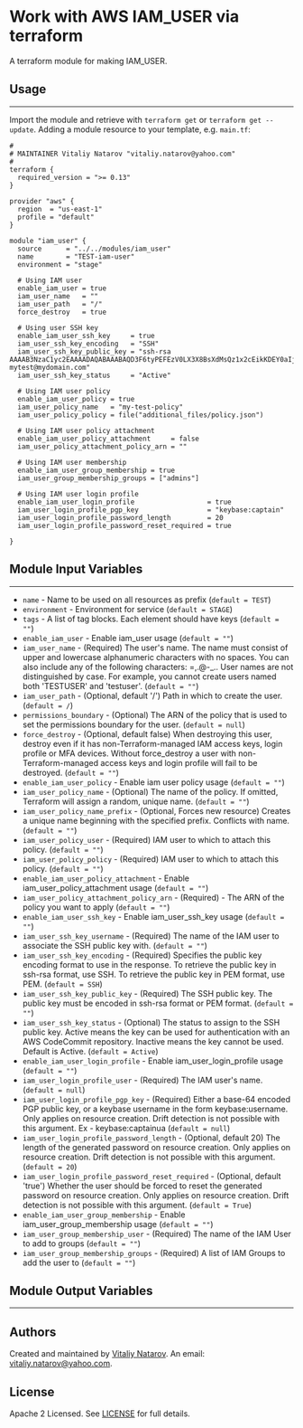 # Work with AWS IAM_USER via terraform

A terraform module for making IAM_USER.


## Usage
----------------------
Import the module and retrieve with ```terraform get``` or ```terraform get --update```. Adding a module resource to your template, e.g. `main.tf`:

```
#
# MAINTAINER Vitaliy Natarov "vitaliy.natarov@yahoo.com"
#
terraform {
  required_version = ">= 0.13"
}

provider "aws" {
  region  = "us-east-1"
  profile = "default"
}

module "iam_user" {
  source      = "../../modules/iam_user"
  name        = "TEST-iam-user"
  environment = "stage"

  # Using IAM user
  enable_iam_user = true
  iam_user_name   = ""
  iam_user_path   = "/"
  force_destroy   = true

  # Using user SSH key
  enable_iam_user_ssh_key     = true
  iam_user_ssh_key_encoding   = "SSH"
  iam_user_ssh_key_public_key = "ssh-rsa AAAAB3NzaC1yc2EAAAADAQABAAABAQD3F6tyPEFEzV0LX3X8BsXdMsQz1x2cEikKDEY0aIj41qgxMCP/iteneqXSIFZBp5vizPvaoIR3Um9xK7PGoW8giupGn+EPuxIA4cDM4vzOqOkiMPhz5XK0whEjkVzTo4+S0puvDZuwIsdiW9mxhJc7tgBNL0cYlWSYVkz4G/fslNfRPW5mYAM49f4fhtxPb5ok4Q2Lg9dPKVHO/Bgeu5woMc7RY0p1ej6D4CKFE6lymSDJpW0YHX/wqE9+cfEauh7xZcG0q9t2ta6F6fmX0agvpFyZo8aFbXeUBr7osSCJNgvavWbM/06niWrOvYX2xwWdhXmXSrbX8ZbabVohBK41 mytest@mydomain.com"
  iam_user_ssh_key_status     = "Active"

  # Using IAM user policy
  enable_iam_user_policy = true
  iam_user_policy_name   = "my-test-policy"
  iam_user_policy_policy = file("additional_files/policy.json")

  # Using IAM user policy attachment
  enable_iam_user_policy_attachment     = false
  iam_user_policy_attachment_policy_arn = ""

  # Using IAM user membership
  enable_iam_user_group_membership = true
  iam_user_group_membership_groups = ["admins"]

  # Using IAM user login profile
  enable_iam_user_login_profile                  = true
  iam_user_login_profile_pgp_key                 = "keybase:captain"
  iam_user_login_profile_password_length         = 20
  iam_user_login_profile_password_reset_required = true

}
```

## Module Input Variables
----------------------
- `name` - Name to be used on all resources as prefix (`default = TEST`)
- `environment` - Environment for service (`default = STAGE`)
- `tags` - A list of tag blocks. Each element should have keys (`default = ""`)
- `enable_iam_user` - Enable iam_user usage (`default = ""`)
- `iam_user_name` - (Required) The user's name. The name must consist of upper and lowercase alphanumeric characters with no spaces. You can also include any of the following characters: =,.@-_.. User names are not distinguished by case. For example, you cannot create users named both 'TESTUSER' and 'testuser'. (`default = ""`)
- `iam_user_path` - (Optional, default '/') Path in which to create the user. (`default = /`)
- `permissions_boundary` - (Optional) The ARN of the policy that is used to set the permissions boundary for the user. (`default = null`)
- `force_destroy` - (Optional, default false) When destroying this user, destroy even if it has non-Terraform-managed IAM access keys, login profile or MFA devices. Without force_destroy a user with non-Terraform-managed access keys and login profile will fail to be destroyed. (`default = ""`)
- `enable_iam_user_policy` - Enable iam user policy usage (`default = ""`)
- `iam_user_policy_name` - (Optional) The name of the policy. If omitted, Terraform will assign a random, unique name. (`default = ""`)
- `iam_user_policy_name_prefix` - (Optional, Forces new resource) Creates a unique name beginning with the specified prefix. Conflicts with name. (`default = ""`)
- `iam_user_policy_user` - (Required) IAM user to which to attach this policy. (`default = ""`)
- `iam_user_policy_policy` - (Required) IAM user to which to attach this policy. (`default = ""`)
- `enable_iam_user_policy_attachment` - Enable iam_user_policy_attachment usage (`default = ""`)
- `iam_user_policy_attachment_policy_arn` - (Required) - The ARN of the policy you want to apply (`default = ""`)
- `enable_iam_user_ssh_key` - Enable iam_user_ssh_key usage (`default = ""`)
- `iam_user_ssh_key_username` - (Required) The name of the IAM user to associate the SSH public key with. (`default = ""`)
- `iam_user_ssh_key_encoding` - (Required) Specifies the public key encoding format to use in the response. To retrieve the public key in ssh-rsa format, use SSH. To retrieve the public key in PEM format, use PEM. (`default = SSH`)
- `iam_user_ssh_key_public_key` - (Required) The SSH public key. The public key must be encoded in ssh-rsa format or PEM format. (`default = ""`)
- `iam_user_ssh_key_status` - (Optional) The status to assign to the SSH public key. Active means the key can be used for authentication with an AWS CodeCommit repository. Inactive means the key cannot be used. Default is Active. (`default = Active`)
- `enable_iam_user_login_profile` - Enable iam_user_login_profile usage (`default = ""`)
- `iam_user_login_profile_user` - (Required) The IAM user's name. (`default = null`)
- `iam_user_login_profile_pgp_key` - (Required) Either a base-64 encoded PGP public key, or a keybase username in the form keybase:username. Only applies on resource creation. Drift detection is not possible with this argument. Ex - keybase:captainua (`default = null`)
- `iam_user_login_profile_password_length` - (Optional, default 20) The length of the generated password on resource creation. Only applies on resource creation. Drift detection is not possible with this argument. (`default = 20`)
- `iam_user_login_profile_password_reset_required` -  (Optional, default 'true') Whether the user should be forced to reset the generated password on resource creation. Only applies on resource creation. Drift detection is not possible with this argument. (`default = True`)
- `enable_iam_user_group_membership` - Enable iam_user_group_membership usage (`default = ""`)
- `iam_user_group_membership_user` - (Required) The name of the IAM User to add to groups (`default = ""`)
- `iam_user_group_membership_groups` - (Required) A list of IAM Groups to add the user to (`default = ""`)

## Module Output Variables
----------------------


## Authors

Created and maintained by [Vitaliy Natarov](https://github.com/SebastianUA). An email: [vitaliy.natarov@yahoo.com](vitaliy.natarov@yahoo.com).

## License

Apache 2 Licensed. See [LICENSE](https://github.com/SebastianUA/terraform/blob/master/LICENSE) for full details.
